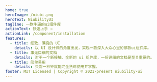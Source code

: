 ```yaml
---
home: true
heroImage: /niubi.png
heroText: NiubilityUI
tagline: 一款牛逼的ui组件库
actionText: 快速上手 →
actionLink: /component/installation
features:
  - title: 细致、漂亮的 UI
    details: 以 UI 设计师的角度出发，实现一款深入大众心里的那款ui组件库。
  - title: 事无巨细的文档
    details: 对于一个新接触、全新的 ui 组件库，一份详细的文档是至关重要的。
  - title: 简单易用
    details: 只需一秒钟就能完全熟练使用并掌握。
footer: MIT Licensed | Copyright © 2021-present niubility-ui
---
```


